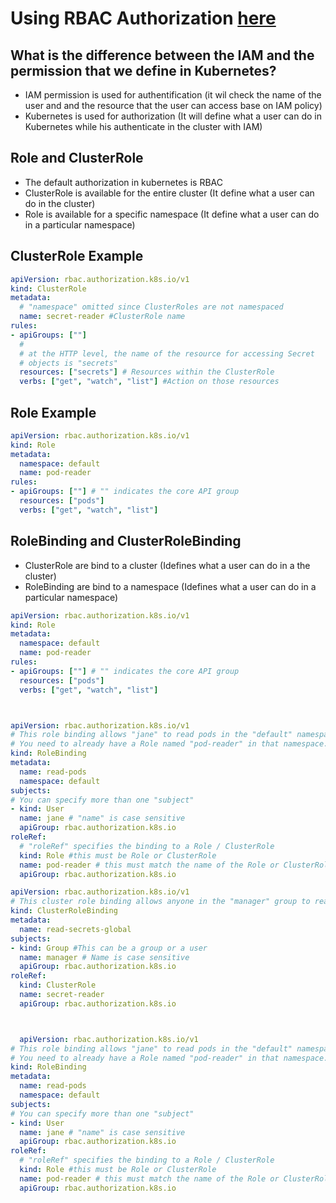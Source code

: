 # Using RBAC Authorization [here](https://kubernetes.io/docs/reference/access-authn-authz/rbac/)

## What is the difference between the IAM and the permission that we define in Kubernetes?
- IAM permission is used for authentification (it wil check the name of the user and and the resource that the user can access base on IAM policy)
- Kubernetes is used for authorization (It will define what a user can do in Kubernetes while his authenticate in the cluster with IAM)


## Role and ClusterRole
- The default authorization in kubernetes is RBAC
- ClusterRole is available for the entire cluster (It define what a user can do in the cluster)
- Role is available for a specific namespace (It define what a user can do in a particular namespace)

## ClusterRole Example
```yaml
apiVersion: rbac.authorization.k8s.io/v1
kind: ClusterRole
metadata:
  # "namespace" omitted since ClusterRoles are not namespaced
  name: secret-reader #ClusterRole name
rules:
- apiGroups: [""]
  #
  # at the HTTP level, the name of the resource for accessing Secret
  # objects is "secrets"
  resources: ["secrets"] # Resources within the ClusterRole
  verbs: ["get", "watch", "list"] #Action on those resources
```

## Role Example
```yml
apiVersion: rbac.authorization.k8s.io/v1
kind: Role
metadata:
  namespace: default
  name: pod-reader
rules:
- apiGroups: [""] # "" indicates the core API group
  resources: ["pods"]
  verbs: ["get", "watch", "list"]
```

## RoleBinding and ClusterRoleBinding
- ClusterRole are bind to a cluster (Idefines what a user can do in a the cluster)
- RoleBinding are bind to a namespace (Idefines what a user can do in a particular namespace)

```yml
apiVersion: rbac.authorization.k8s.io/v1
kind: Role
metadata:
  namespace: default
  name: pod-reader
rules:
- apiGroups: [""] # "" indicates the core API group
  resources: ["pods"]
  verbs: ["get", "watch", "list"]



apiVersion: rbac.authorization.k8s.io/v1
# This role binding allows "jane" to read pods in the "default" namespace.
# You need to already have a Role named "pod-reader" in that namespace.
kind: RoleBinding
metadata:
  name: read-pods
  namespace: default
subjects:
# You can specify more than one "subject"
- kind: User
  name: jane # "name" is case sensitive
  apiGroup: rbac.authorization.k8s.io
roleRef:
  # "roleRef" specifies the binding to a Role / ClusterRole
  kind: Role #this must be Role or ClusterRole
  name: pod-reader # this must match the name of the Role or ClusterRole you wish to bind to
  apiGroup: rbac.authorization.k8s.io
```

```yml
apiVersion: rbac.authorization.k8s.io/v1
# This cluster role binding allows anyone in the "manager" group to read secrets in any namespace.
kind: ClusterRoleBinding
metadata:
  name: read-secrets-global
subjects:
- kind: Group #This can be a group or a user
  name: manager # Name is case sensitive
  apiGroup: rbac.authorization.k8s.io
roleRef:
  kind: ClusterRole
  name: secret-reader
  apiGroup: rbac.authorization.k8s.io



  apiVersion: rbac.authorization.k8s.io/v1
# This role binding allows "jane" to read pods in the "default" namespace.
# You need to already have a Role named "pod-reader" in that namespace.
kind: RoleBinding
metadata:
  name: read-pods
  namespace: default
subjects:
# You can specify more than one "subject"
- kind: User
  name: jane # "name" is case sensitive
  apiGroup: rbac.authorization.k8s.io
roleRef:
  # "roleRef" specifies the binding to a Role / ClusterRole
  kind: Role #this must be Role or ClusterRole
  name: pod-reader # this must match the name of the Role or ClusterRole you wish to bind to
  apiGroup: rbac.authorization.k8s.io
  ```